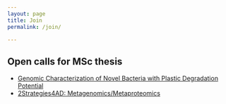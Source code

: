 ```yaml
---
layout: page
title: Join
permalink: /join/

---
```


## Open calls for MSc thesis

- [Genomic Characterization of Novel Bacteria with Plastic Degradation Potential](2022-msc-melmc)
- [2Strategies4AD: Metagenomics/Metaproteomics](2023-msc-2strategies4ad)

